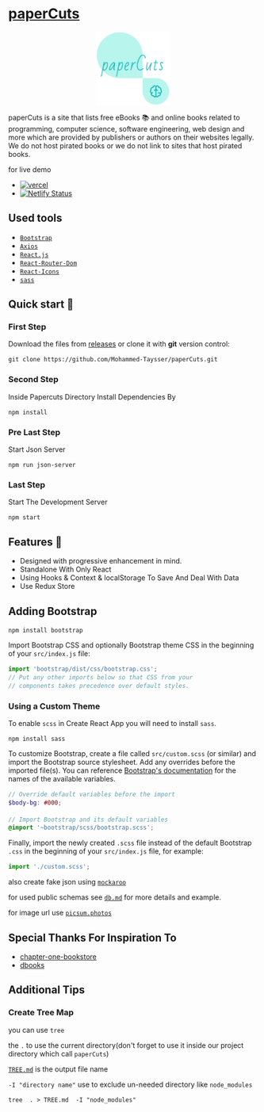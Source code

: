 # [paperCuts][vercel-live]

<div style='text-align:center;'>
  <a href='https://papercuts.vercel.app/'>
    <img src='src/assets/images/icons/favicon.png' height='150px' style='display:block;margin: auto;'>
  </a>
</div>

paperCuts is a site that lists free eBooks 📚 and online books related to programming, computer science, software engineering, web design and more which are provided by publishers or authors on their websites legally. We do not host pirated books or we do not link to sites that host pirated books.

for live demo

- [![vercel](https://img.shields.io/badge/-vercel-05122A?style=plastic&logo=vercel)][vercel-live]
- [![Netlify Status](https://api.netlify.com/api/v1/badges/e892e00f-462d-447b-8941-f45d11701c94/deploy-status)][netlify-live]

[vercel-live]: https://papercuts.vercel.app/
[netlify-live]: https://papercuts-project.netlify.app/

## Used tools

- [`Bootstrap`](https://getbootstrap.com/)
- [`Axios`](https://axios-http.com/)
- [`React.js`](https://reactjs.org/)
- [`React-Router-Dom`](https://reactrouter.com/docs/en/v6/getting-started/tutorial)
- [`React-Icons`](https://react-icons.github.io/react-icons)
- [`sass`](https://sass-lang.com/)

## Quick start 🚀

### First Step

Download the files from [releases](https://github.com/Mohammed-Taysser/paperCuts/releases) or clone it with **git** version control:

```shell
git clone https://github.com/Mohammed-Taysser/paperCuts.git
```

### Second Step

Inside Papercuts Directory Install Dependencies By

```shell
npm install
```

### Pre Last Step

Start Json Server

```shell
npm run json-server
```

### Last Step

Start The Development Server

```shell
npm start
```

## Features 💬

- Designed with progressive enhancement in mind.
- Standalone With Only React
- Using Hooks & Context & localStorage To Save And Deal With Data
- Use Redux Store

## Adding Bootstrap

```shell
npm install bootstrap
```

Import Bootstrap CSS and optionally Bootstrap theme CSS in the beginning of your `src/index.js` file:

```js
import 'bootstrap/dist/css/bootstrap.css';
// Put any other imports below so that CSS from your
// components takes precedence over default styles.
```

### Using a Custom Theme

To enable `scss` in Create React App you will need to install `sass`.

```shell
npm install sass
```

To customize Bootstrap, create a file called `src/custom.scss` (or similar) and import the Bootstrap source stylesheet. Add any overrides before the imported file(s). You can reference [Bootstrap's documentation](https://getbootstrap.com/docs/4.6/getting-started/theming/#variable-defaults) for the names of the available variables.

```scss
// Override default variables before the import
$body-bg: #000;

// Import Bootstrap and its default variables
@import '~bootstrap/scss/bootstrap.scss';
```

Finally, import the newly created `.scss` file instead of the default Bootstrap `.css` in the beginning of your `src/index.js` file, for example:

```js
import './custom.scss';
```

also create fake json using [`mockaroo`](https://mockaroo.com/)

for used public schemas see [`db.md`](docs/db.md) for more details and example.

for image url use [`picsum.photos`](https://picsum.photos/)

## Special Thanks For Inspiration To

- [chapter-one-bookstore](https://themeforest.net/item/chapterone-bookstore-and-publisher-theme/24715791)
- [dbooks](https://www.dbooks.org/)

## Additional Tips

### Create Tree Map

you can use `tree`

the `.` to use the current directory(don't forget to use it inside our project directory which call `paperCuts`)

[`TREE.md`](TREE.md) is the output file name

`-I "directory name"` use to exclude un-needed directory like `node_modules`

```shell
tree  . > TREE.md  -I "node_modules"
```
